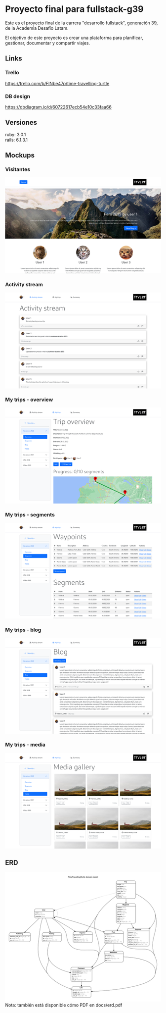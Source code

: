 # Proyecto final para fullstack-g39
Este es el proyecto final de la carrera "desarrollo fullstack", generación 39, de la Academia Desafío Latam.

El objetivo de este proyecto es crear una plataforma para planificar, gestionar, documentar y compartir viajes.

## Links
### Trello
https://trello.com/b/FINbe47p/time-travelling-turtle

### DB design
https://dbdiagram.io/d/60722617ecb54e10c33faa66

## Versiones
ruby: 3.0.1 \
rails: 6.1.3.1

## Mockups
### Visitantes
![mockup: visitors](mockups/screenshots/visitors.png)

### Activity stream
![mockup: activity stream](mockups/screenshots/activity_stream.png)

### My trips - overview
![mockup: my trips - overview](mockups/screenshots/my_trips_overview.png)

### My trips - segments
![mockup: my trips - segments](mockups/screenshots/my_trips_segments.png)

### My trips - blog
![mockup: my trips - blog](mockups/screenshots/my_trips_blog.png)

### My trips - media
![mockup: my trips - media](mockups/screenshots/my_trips_media.png)

## ERD
![ERD model](doc/erd.png)
Nota: también está disponible cómo PDF en docs/erd.pdf
